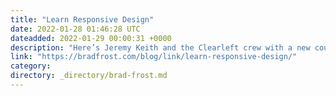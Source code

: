 ```yaml
---
title: "Learn Responsive Design"
date: 2022-01-28 01:46:28 UTC
dateadded: 2022-01-29 00:00:31 +0000
description: "Here’s Jeremy Keith and the Clearleft crew with a new course for web.dev: Learn Responsive Design"
link: "https://bradfrost.com/blog/link/learn-responsive-design/"
category:
directory: _directory/brad-frost.md
---
```

